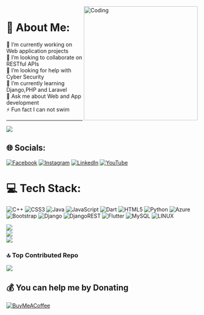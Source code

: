 <img align="right" alt="Coding" width="300" src="https://camo.githubusercontent.com/19db51af5f90f1b152bc0b9078f5fe97053955be5074f03f17019c70345bdcdb/68747470733a2f2f6d69726f2e6d656469756d2e636f6d2f6d61782f313336302f302a37513379765349765f7430696f4a2d5a2e676966">

# 💫 About Me:
🔭 I’m currently working on Web application projects<br>👯 I’m looking to collaborate on RESTful APIs<br>🤝 I’m looking for help with Cyber Security<br>🌱 I’m currently learning Django,PHP and Laravel<br>💬 Ask me about Web and App development<br>⚡ Fun fact I can not swim

---
[![](https://visitcount.itsvg.in/api?id=mdsajjadhossain25&icon=0&color=0)](https://visitcount.itsvg.in)


## 🌐 Socials:
[![Facebook](https://img.shields.io/badge/Facebook-%231877F2.svg?logo=Facebook&logoColor=white)](https://facebook.com/md.sajjad.01) [![Instagram](https://img.shields.io/badge/Instagram-%23E4405F.svg?logo=Instagram&logoColor=white)](https://instagram.com/md_sajjad_hossain0) [![LinkedIn](https://img.shields.io/badge/LinkedIn-%230077B5.svg?logo=linkedin&logoColor=white)](https://linkedin.com/in/md-sajjad-hossain-058a5b240) [![YouTube](https://img.shields.io/badge/YouTube-%23FF0000.svg?logo=YouTube&logoColor=white)](https://youtube.com/@channel/UC5zeheWdJHzSO-fToVJ51bA) 

# 💻 Tech Stack:
![C++](https://img.shields.io/badge/c++-%2300599C.svg?style=flat&logo=c%2B%2B&logoColor=white) ![CSS3](https://img.shields.io/badge/css3-%231572B6.svg?style=flat&logo=css3&logoColor=white) ![Java](https://img.shields.io/badge/java-%23ED8B00.svg?style=flat&logo=java&logoColor=white) ![JavaScript](https://img.shields.io/badge/javascript-%23323330.svg?style=flat&logo=javascript&logoColor=%23F7DF1E) ![Dart](https://img.shields.io/badge/dart-%230175C2.svg?style=flat&logo=dart&logoColor=white) ![HTML5](https://img.shields.io/badge/html5-%23E34F26.svg?style=flat&logo=html5&logoColor=white) ![Python](https://img.shields.io/badge/python-3670A0?style=flat&logo=python&logoColor=ffdd54) ![Azure](https://img.shields.io/badge/azure-%230072C6.svg?style=flat&logo=azure-devops&logoColor=white) ![Bootstrap](https://img.shields.io/badge/bootstrap-%23563D7C.svg?style=flat&logo=bootstrap&logoColor=white) ![Django](https://img.shields.io/badge/django-%23092E20.svg?style=flat&logo=django&logoColor=white) ![DjangoREST](https://img.shields.io/badge/DJANGO-REST-ff1709?style=flat&logo=django&logoColor=white&color=ff1709&labelColor=gray) ![Flutter](https://img.shields.io/badge/Flutter-%2302569B.svg?style=flat&logo=Flutter&logoColor=white) ![MySQL](https://img.shields.io/badge/mysql-%2300f.svg?style=flat&logo=mysql&logoColor=white) ![LINUX](https://img.shields.io/badge/Linux-FCC624?style=flat&logo=linux&logoColor=black)


![](https://github-readme-stats.vercel.app/api?username=mdsajjadhossain25&theme=nightowl&hide_border=false&include_all_commits=false&count_private=false)<br/>
![](https://github-readme-streak-stats.herokuapp.com/?user=mdsajjadhossain25&theme=nightowl&hide_border=false)<br/>
![](https://github-readme-stats.vercel.app/api/top-langs/?username=mdsajjadhossain25&theme=nightowl&hide_border=false&include_all_commits=false&count_private=false&layout=compact)


### 🔝 Top Contributed Repo
![](https://github-contributor-stats.vercel.app/api?username=mdsajjadhossain25&limit=5&theme=gruvbox&combine_all_yearly_contributions=true)

## 💰 You can help me by Donating
[![BuyMeACoffee](https://img.shields.io/badge/Buy%20Me%20a%20Coffee-ffdd00?style=for-the-badge&logo=buy-me-a-coffee&logoColor=black)](https://buymeacoffee.com/sajjad125) 

  
<!-- Proudly created with GPRM ( https://gprm.itsvg.in ) -->
